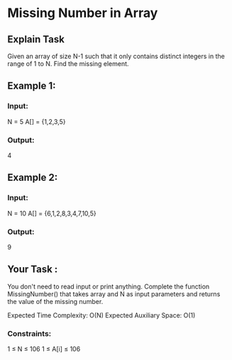 # Missing Number in Array

## Explain Task
Given an array of size N-1 such that it only contains distinct integers in the range of 1 to N. Find the missing element.

## Example 1:

### Input:
N = 5
A[] = {1,2,3,5}

### Output:
4

## Example 2:

### Input:
N = 10
A[] = {6,1,2,8,3,4,7,10,5}
### Output:
9

## Your Task :
You don't need to read input or print anything. Complete the function MissingNumber() that takes array and N as input  parameters and returns the value of the missing number.


Expected Time Complexity: O(N)
Expected Auxiliary Space: O(1)


### Constraints:
1 ≤ N ≤ 106
1 ≤ A[i] ≤ 106